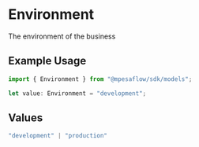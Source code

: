 # Environment

The environment of the business

## Example Usage

```typescript
import { Environment } from "@mpesaflow/sdk/models";

let value: Environment = "development";
```

## Values

```typescript
"development" | "production"
```
